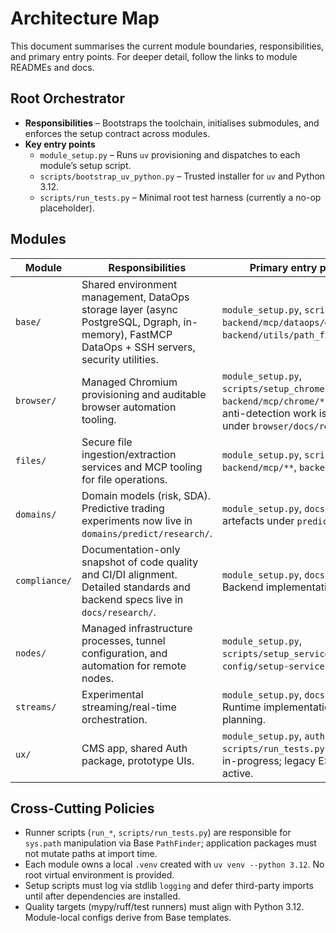# Architecture Map

This document summarises the current module boundaries, responsibilities, and primary entry points. For deeper detail, follow the links to module READMEs and docs.

## Root Orchestrator

- **Responsibilities** – Bootstraps the toolchain, initialises submodules, and enforces the setup contract across modules.
- **Key entry points**
  - `module_setup.py` – Runs `uv` provisioning and dispatches to each module’s setup script.
  - `scripts/bootstrap_uv_python.py` – Trusted installer for `uv` and Python 3.12.
  - `scripts/run_tests.py` – Minimal root test harness (currently a no-op placeholder).

## Modules

| Module | Responsibilities | Primary entry points / notes |
| --- | --- | --- |
| `base/` | Shared environment management, DataOps storage layer (async PostgreSQL, Dgraph, in-memory), FastMCP DataOps + SSH servers, security utilities. | `module_setup.py`, `scripts/run_tests.py`, `backend/mcp/dataops/dataops_server.py`, `backend/utils/path_finder.py`. |
| `browser/` | Managed Chromium provisioning and auditable browser automation tooling. | `module_setup.py`, `scripts/setup_chrome.py`, `backend/mcp/chrome/**`. Experimental anti-detection work is documented under `browser/docs/research/`. |
| `files/` | Secure file ingestion/extraction services and MCP tooling for file operations. | `module_setup.py`, `scripts/run_tests.py`, `backend/mcp/**`, `backend/extractors/**`. |
| `domains/` | Domain models (risk, SDA). Predictive trading experiments now live in `domains/predict/research/`. | `module_setup.py`, `docs/`, `risk/`; research artefacts under `predict/research/`. |
| `compliance/` | Documentation-only snapshot of code quality and CI/DI alignment. Detailed standards and backend specs live in `docs/research/`. | `module_setup.py`, `docs/README.md`. Backend implementation TBD. |
| `nodes/` | Managed infrastructure processes, tunnel configuration, and automation for remote nodes. | `module_setup.py`, `scripts/setup_service.py`, `config/setup-service.yaml`. |
| `streams/` | Experimental streaming/real-time orchestration. | `module_setup.py`, `docs/` (lightweight). Runtime implementations are in planning. |
| `ux/` | CMS app, shared Auth package, prototype UIs. | `module_setup.py`, `auth/`, `cms/`, `scripts/run_tests.py`. NextAuth rollout in-progress; legacy ES modules still active. |

## Cross-Cutting Policies

- Runner scripts (`run_*`, `scripts/run_tests.py`) are responsible for `sys.path` manipulation via Base `PathFinder`; application packages must not mutate paths at import time.
- Each module owns a local `.venv` created with `uv venv --python 3.12`. No root virtual environment is provided.
- Setup scripts must log via stdlib `logging` and defer third-party imports until after dependencies are installed.
- Quality targets (mypy/ruff/test runners) must align with Python 3.12. Module-local configs derive from Base templates.
